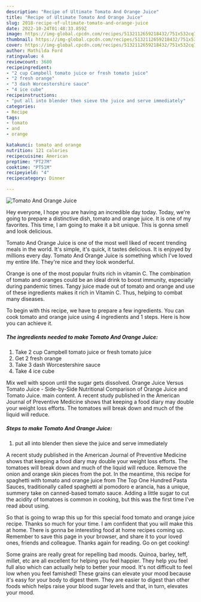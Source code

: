 ```yaml
---
description: "Recipe of Ultimate Tomato And Orange Juice"
title: "Recipe of Ultimate Tomato And Orange Juice"
slug: 2018-recipe-of-ultimate-tomato-and-orange-juice
date: 2022-10-24T01:48:33.859Z
image: https://img-global.cpcdn.com/recipes/5132112659218432/751x532cq70/tomato-and-orange-juice-recipe-main-photo.jpg
thumbnail: https://img-global.cpcdn.com/recipes/5132112659218432/751x532cq70/tomato-and-orange-juice-recipe-main-photo.jpg
cover: https://img-global.cpcdn.com/recipes/5132112659218432/751x532cq70/tomato-and-orange-juice-recipe-main-photo.jpg
author: Mathilda Ford
ratingvalue: 4
reviewcount: 3680
recipeingredient:
- "2 cup Campbell tomato juice or fresh tomato juice"
- "2 fresh orange"
- "3 dash Worcestershire sauce"
- "4 ice cube"
recipeinstructions:
- "put all into blender then sieve the juice and serve immediately"
categories:
- Recipe
tags:
- tomato
- and
- orange

katakunci: tomato and orange 
nutrition: 121 calories
recipecuisine: American
preptime: "PT27M"
cooktime: "PT51M"
recipeyield: "4"
recipecategory: Dinner

---
```



![Tomato And Orange Juice](https://img-global.cpcdn.com/recipes/5132112659218432/751x532cq70/tomato-and-orange-juice-recipe-main-photo.jpg)

Hey everyone, I hope you are having an incredible day today. Today, we're going to prepare a distinctive dish, tomato and orange juice. It is one of my favorites. This time, I am going to make it a bit unique. This is gonna smell and look delicious.

Tomato And Orange Juice is one of the most well liked of recent trending meals in the world. It's simple, it's quick, it tastes delicious. It is enjoyed by millions every day. Tomato And Orange Juice is something which I've loved my entire life. They're nice and they look wonderful.

Orange is one of the most popular fruits rich in vitamin C. The combination of tomato and oranges could be an ideal drink to boost immunity, especially during pandemic times. Tangy juice made out of tomato and orange and use of these ingredients makes it rich in Vitamin C. Thus, helping to combat many diseases.


To begin with this recipe, we have to prepare a few ingredients. You can cook tomato and orange juice using 4 ingredients and 1 steps. Here is how you can achieve it.

<!--inarticleads1-->

##### The ingredients needed to make Tomato And Orange Juice:

1. Take 2 cup Campbell tomato juice or fresh tomato juice
1. Get 2 fresh orange
1. Take 3 dash Worcestershire sauce
1. Take 4 ice cube


Mix well with spoon until the sugar gets dissolved. Orange Juice Versus Tomato Juice - Side-by-Side Nutritional Comparison of Orange Juice and Tomato Juice. main content. A recent study published in the American Journal of Preventive Medicine shows that keeping a food diary may double your weight loss efforts. The tomatoes will break down and much of the liquid will reduce. 

<!--inarticleads2-->

##### Steps to make Tomato And Orange Juice:

1. put all into blender then sieve the juice and serve immediately


A recent study published in the American Journal of Preventive Medicine shows that keeping a food diary may double your weight loss efforts. The tomatoes will break down and much of the liquid will reduce. Remove the onion and orange skin pieces from the pot. In the meantime, this recipe for spaghetti with tomato and orange juice from The Top One Hundred Pasta Sauces, traditionally called spaghetti al pomodoro e arancia, has a unique, summery take on canned-based tomato sauce. Adding a little sugar to cut the acidity of tomatoes is common in cooking, but this was the first time I&#39;ve read about using. 

So that is going to wrap this up for this special food tomato and orange juice recipe. Thanks so much for your time. I am confident that you will make this at home. There is gonna be interesting food at home recipes coming up. Remember to save this page in your browser, and share it to your loved ones, friends and colleague. Thanks again for reading. Go on get cooking!

Some grains are really great for repelling bad moods. Quinoa, barley, teff, millet, etc are all excellent for helping you feel happier. They help you feel full also which can actually help to better your mood. It's not difficult to feel low when you feel famished! These grains can elevate your mood because it's easy for your body to digest them. They are easier to digest than other foods which helps raise your blood sugar levels and that, in turn, elevates your mood.
